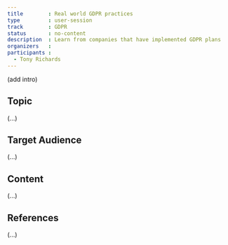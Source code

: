 ```yaml
---
title        : Real world GDPR practices
type         : user-session
track        : GDPR
status       : no-content
description  : Learn from companies that have implemented GDPR plans
organizers   :
participants :
  - Tony Richards
---
```


(add intro)

## Topic

(...)

## Target Audience

(...)

## Content

(...)

## References

(...)
